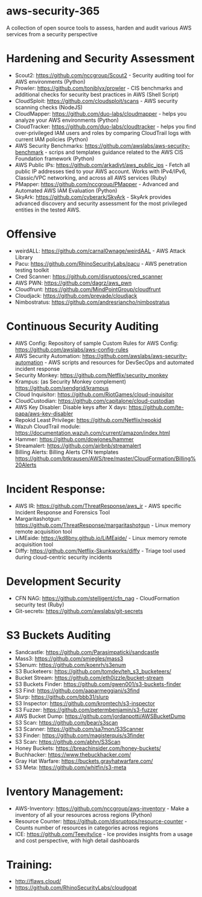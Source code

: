 # aws-security-365

A collection of open source tools to assess, harden and audit various AWS services from a security perspective

# Hardening and Security Assessment

- Scout2: https://github.com/nccgroup/Scout2 - Security auditing tool for AWS environments (Python)
- Prowler: https://github.com/toniblyx/prowler - CIS benchmarks and additional checks for security best practices in AWS (Shell Script)
- CloudSploit: https://github.com/cloudsploit/scans - AWS security scanning checks (NodeJS)
- CloudMapper: https://github.com/duo-labs/cloudmapper - helps you analyze your AWS environments (Python)
- CloudTracker: https://github.com/duo-labs/cloudtracker - helps you find over-privileged IAM users and roles by comparing CloudTrail logs with current IAM policies (Python)
- AWS Security Benchmarks: https://github.com/awslabs/aws-security-benchmark - scrips and templates guidance related to the AWS CIS Foundation framework (Python)
- AWS Public IPs: https://github.com/arkadiyt/aws_public_ips - Fetch all public IP addresses tied to your AWS account. Works with IPv4/IPv6, Classic/VPC networking, and across all AWS services (Ruby)
- PMapper: https://github.com/nccgroup/PMapper - Advanced and Automated AWS IAM Evaluation (Python)
- SkyArk: https://github.com/cyberark/SkyArk - SkyArk provides advanced discovery and security assessment for the most privileged entities in the tested AWS.

# Offensive

- weirdALL: https://github.com/carnal0wnage/weirdAAL - AWS Attack Library
- Pacu: https://github.com/RhinoSecurityLabs/pacu - AWS penetration testing toolkit
- Cred Scanner: https://github.com/disruptops/cred_scanner
- AWS PWN: https://github.com/dagrz/aws_pwn
- Cloudfrunt: https://github.com/MindPointGroup/cloudfrunt
- Cloudjack: https://github.com/prevade/cloudjack
- Nimbostratus: https://github.com/andresriancho/nimbostratus

# Continuous Security Auditing

- AWS Config: Repository of sample Custom Rules for AWS Config: https://github.com/awslabs/aws-config-rules
- AWS Security Automation: https://github.com/awslabs/aws-security-automation - AWS scripts and resources for DevSecOps and automated incident response
- Security Monkey: https://github.com/Netflix/security_monkey
- Krampus: (as Security Monkey complement) https://github.com/sendgrid/krampus
- Cloud Inquisitor: https://github.com/RiotGames/cloud-inquisitor
- CloudCustodian: https://github.com/capitalone/cloud-custodian
- AWS Key Disabler: Disable keys after X days: https://github.com/te-papa/aws-key-disabler
- Repokid Least Privilege: https://github.com/Netflix/repokid
- Wazuh CloudTrail module: https://documentation.wazuh.com/current/amazon/index.html
- Hammer: https://github.com/dowjones/hammer
- Streamalert: https://github.com/airbnb/streamalert
- Billing Alerts: Billing Alerts CFN templates https://github.com/btkrausen/AWS/tree/master/CloudFormation/Billing%20Alerts

# Incident Response:

- AWS IR: https://github.com/ThreatResponse/aws_ir - AWS specific Incident Response and Forensics Tool
- Margaritashotgun: https://github.com/ThreatResponse/margaritashotgun - Linux memory remote acquisition tool
- LiMEaide: https://kd8bny.github.io/LiMEaide/ - Linux memory remote acquisition tool
- Diffy: https://github.com/Netflix-Skunkworks/diffy - Triage tool used during cloud-centric security incidents

# Development Security

- CFN NAG: https://github.com/stelligent/cfn_nag - CloudFormation security test (Ruby)
- Git-secrets: https://github.com/awslabs/git-secrets

# S3 Buckets Auditing

- Sandcastle: https://github.com/Parasimpaticki/sandcastle
- Mass3: https://github.com/smiegles/mass3
- S3enum: https://github.com/koenrh/s3enum
- S3 Bucketeers: https://github.com/tomdev/teh_s3_bucketeers/
- Bucket Stream: https://github.com/eth0izzle/bucket-stream
- S3 Buckets Finder: https://github.com/gwen001/s3-buckets-finder
- S3 Find: https://github.com/aaparmeggiani/s3find
- Slurp: https://github.com/bbb31/slurp
- S3 Inspector: https://github.com/kromtech/s3-inspector
- S3 Fuzzer: https://github.com/petermbenjamin/s3-fuzzer
- AWS Bucket Dump: https://github.com/jordanpotti/AWSBucketDump
- S3 Scan: https://github.com/bear/s3scan
- S3 Scanner: https://github.com/sa7mon/S3Scanner
- S3 Finder: https://github.com/magisterquis/s3finder
- S3 Scan: https://github.com/abhn/S3Scan
- Honey Buckets: https://breachinsider.com/honey-buckets/
- Buchhacker: https://www.thebuckhacker.com/
- Gray Hat Warfare: https://buckets.grayhatwarfare.com/
- S3 Meta: https://github.com/whitfin/s3-meta

# Iventory Management:

- AWS-Inventory: https://github.com/nccgroup/aws-inventory - Make a inventory of all your resources across regions (Python)
- Resource Counter: https://github.com/disruptops/resource-counter - Counts number of resources in categories across regions
- ICE: https://github.com/Teevity/ice - Ice provides insights from a usage and cost perspective, with high detail dashboards

# Training:

- http://flaws.cloud/
- https://github.com/RhinoSecurityLabs/cloudgoat

